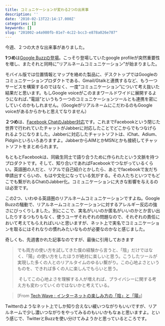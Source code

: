 ```yaml
---
title: コミュニケーションが変わる2つの出来事
description: ''
date: '2010-02-13T22:14:17.000Z'
categories: []
keywords: []
slug: "201002-a4a980fb-81e7-4c22-bcc3-e878a026e787"
---
```

今週、２つの大きな出来事がありました。

**1つめ**は[Google Buzzの登場](http://googlejapan.blogspot.com/2010/02/google_10.html)。こっそり登場していたgoogle profileが突然重要性を増し、またそれと同時に”リアルネームコミュニケーション”が始まりました。

モバイル版では位置情報とマップを絡めた製品に、デスクトップではGoogleのコミュニケーションプロダクトである、Gmail/Gtalkと連携するなど、もう一つサービスを構築するのではなく、一度”コミュニケーション”について考え抜いた結果だと思います。もしGoogle voiceがこのままワールドワイドに展開するようになれば、”電話”というもう一つのコミュニケーションツールとも連携を密にしていくのかもしれません。（GoogleがリアルネームにこだわるのもGoogle voiceがあるからかもと思えてなりません）

**２つめ**は、[Facebook ChatのJabber対応](http://blog.facebook.com/blog.php?post=297991732130)です。これまでFacebookという閉じた世界で行われていたチャットがJabberに対応したことでどこからでもつなげられるようになりました。Jabberに対応したチャットソフトは、iChat、Adium、Pidginといろいろありますよ。JabberからAIMとかMSNとかも接続してチャットソフトをまとめられます。

もともとFacebookは、同級生同士で語り合うために作られたという文脈を持つプロダクトです。そして、知り合いであればFacebookでつながっているくらい。英語圏の人だと、リアルで自己紹介とかしたら、あとでfacebookで友だち申請出すくらいの、もはや文化になっている気がする。その人たちといつでもどこでも繋がれるChatのJabber化。コミュニケーションに大きな影響を与えるのは必至です。

この2つ、いわゆる英語圏のリアルネームコミュニケーションですよね。Google Buzzの騒動で、リアルネームコミュニケーションに対するアレルギー反応の強さにびっくりしました。別にここで、実名がいいのか匿名がいいのかとか言い出したりするつもりもなく、使うユーザそれぞれの問題なので、それぞれの責任において考えてもらえればいいと思いますが、ネット上で実名でコミュニケーションを取るにはそれなりの慣れみたいなものが必要なのかなと感じました。

奇しくも、先週書かれた記事なのですが、最後に引用しておきます

> でも両方の使い方を試してきた僕の経験から言うと、「陰」だけではなく、「陽」の使い方をしたほうが絶対に楽しいと思う。こうしたツールが実現した多くの人とのリアルタイムのゆるい繋がり。この心地よさというものを、できれば多くの人に楽しんでもらいと思う。  
>   
>  そしてこの心地よさを理解する人が増えれば、プライバシーに関する考え方も変わっていくのではないかと考えている。

> \[From [Tech Wave : インターネットの楽しみ方の「陰」と「陽」](http://techwave.jp/archives/51387870.html)\]

Twitterのようなネット上でしか知り合えない緩いつながりもいいですが、リアルネームで少し濃いつながりをやってみるのもいいかもなぁと思いますよ。という感じで、TwitterとBuzzを使い分けてみようかと思っているところです。